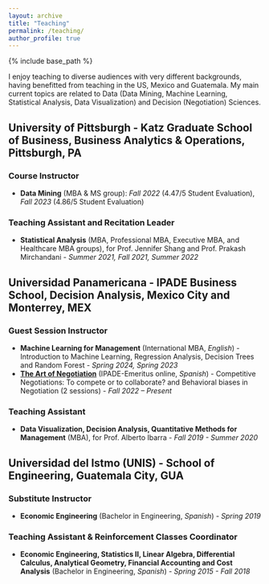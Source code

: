 ```yaml
---
layout: archive
title: "Teaching"
permalink: /teaching/
author_profile: true
---
```


{% include base_path %}

I enjoy teaching to diverse audiences with very different backgrounds, having benefitted from teaching in the US, Mexico and Guatemala. My main current topics are related to Data (Data Mining, Machine Learning, Statistical Analysis, Data Visualization) and Decision (Negotiation) Sciences. 

## University of Pittsburgh - Katz Graduate School of Business, Business Analytics & Operations, Pittsburgh, PA

### Course Instructor
- **Data Mining** (MBA & MS group): *Fall 2022* (4.47/5 Student Evaluation), *Fall 2023* (4.86/5 Student Evaluation) 

### Teaching Assistant and Recitation Leader
- **Statistical Analysis** (MBA, Professional MBA, Executive MBA, and Healthcare MBA groups), for Prof. Jennifer Shang and Prof. Prakash Mirchandani - *Summer 2021, Fall 2021, Summer 2022*

## Universidad Panamericana - IPADE Business School, Decision Analysis, Mexico City and Monterrey, MEX

### Guest Session Instructor
- **Machine Learning for Management** (International MBA, *English*) - Introduction to Machine Learning, Regression Analysis, Decision Trees and Random Forest - *Spring 2024, Spring 2023*
- [**The Art of Negotiation**](https://online.ipade.mx/negociacion-arte-ciencia) (IPADE-Emeritus online, *Spanish*) - Competitive Negotiations: To compete or to collaborate? and Behavioral biases in Negotiation (2 sessions) - *Fall 2022 – Present*

### Teaching Assistant
- **Data Visualization, Decision Analysis, Quantitative Methods for Management** (MBA), for Prof. Alberto Ibarra - *Fall 2019 - Summer 2020*

## Universidad del Istmo (UNIS) - School of Engineering, Guatemala City, GUA

### Substitute Instructor
- **Economic Engineering** (Bachelor in Engineering, *Spanish*) - *Spring 2019*

### Teaching Assistant & Reinforcement Classes Coordinator
- **Economic Engineering, Statistics II, Linear Algebra, Differential Calculus, Analytical Geometry, Financial Accounting and Cost Analysis** (Bachelor in Engineering, *Spanish*) - *Spring 2015 - Fall 2018*
